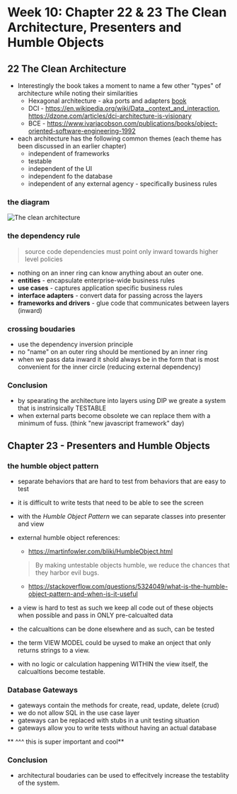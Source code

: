 # Week 10: Chapter 22 & 23 The Clean Architecture, Presenters and Humble Objects

## 22 The Clean Architecture

- Interestingly the book takes a moment to name a few other "types" of architecture while noting their similarities
  - Hexagonal architecture - aka ports and adapters [book](https://www.oreilly.com/library/view/growing-object-oriented-software/9780321574442/)
  - DCI - <https://en.wikipedia.org/wiki/Data,_context_and_interaction>, <https://dzone.com/articles/dci-architecture-is-visionary>
  - BCE - <https://www.ivarjacobson.com/publications/books/object-oriented-software-engineering-1992>
- each architecture has the following common themes (each theme has been discussed in an earlier chapter)
  - independent of frameworks
  - testable
  - independent of the UI
  - independent fo the database
  - independent of any external agency - specifically business rules
  
### the diagram

![The clean architecture](https://user-images.githubusercontent.com/355561/137592260-4e16479e-a281-4a33-a1f0-147aa9900463.png)

### the dependency rule
  
> source code dependencies must point only inward towards higher level policies

- nothing on an inner ring can know anything about an outer one.
- **entities** - encapsulate enterprise-wide business rules
- **use cases** - captures application specific business rules
- **interface adapters** - convert data for passing across the layers
- **frameworks and drivers** - glue code that communicates between layers (inward)

### crossing boudaries

- use the dependency inversion principle 
- no "name" on an outer ring should be mentioned by an inner ring
- when we pass data inward it shold always be in the form that is most convenient for the inner circle (reducing external dependency)

### Conclusion

- by spearating the architecture into layers using DIP we greate a system that is instrinsically TESTABLE
- when external parts become obsolete we can replace them with a minimum of fuss. (think "new javascript framework" day)

## Chapter 23 - Presenters and Humble Objects

### the humble object pattern

- separate behaviors that are hard to test from behaviors that are easy to test
- it is difficult to write tests that need to be able to see the screen
- with the _Humble Object Pattern_ we can separate classes into presenter and view
- external humble object references:
  - <https://martinfowler.com/bliki/HumbleObject.html>

  >  By making untestable objects humble, we reduce the chances that they harbor evil bugs.
  
  - https://stackoverflow.com/questions/5324049/what-is-the-humble-object-pattern-and-when-is-it-useful
- a view is hard to test as such we keep all code out of these objects when possible and pass in ONLY pre-calcualted data
- the calcualtions can be done elsewhere and as such, can be tested
- the term VIEW MODEL could be uysed to make an onject that only returns strings to a view.
- with no logic or calculation happening WITHIN the view itself, the calcualtions become testable.

### Database Gateways
 - gateways contain the methods for create, read, update, delete (crud)
 - we do not allow SQL in the use case layer
 - gateways can be replaced with stubs in a unit testing situation
 - gateways allow you to write tests without having an actual database

** ^^^ this is super important and cool**

### Conclusion

- architectural boudaries can be used to effecitvely increase the testablity of the system.


